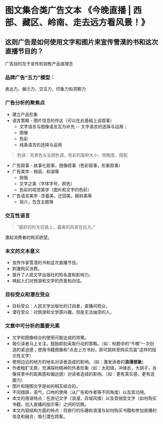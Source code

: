# 图文集合类广告文本 《今晚直播 | 西部、藏区、岭南、走去远方看风景！》

## 这则广告是如何使用文字和图片来宣传雪漠的书和这次直播节目的？

广告目的在于宣传和销售产品或理念
### 品牌广告“五力”模型：
表达力，展示力，交互力，印象力和洞察力 

### 广告分析的聚焦点
* 建立产品形象
* 语言策略 - 图片信息的传达（可以在此基础上谈叙事）
  * 文字语言与图像语言互为补充 -- 文字语言的选择与运用；
  * 图像
  * 色彩
  * 线条语言的选择与运用
> 色调：背景色与主题色调，色彩的面积大小，明暗度，搭配
* 广告叙事 - 故事化叙事，图像叙事（色彩叙事，形象叙事）
* 广告美学 - 绚丽，和谐等
  * 排版
  * 文字之美（字体字号，颜色）
  * 色彩的视觉美学（图片和文字的色彩）
* 广告语言美学 -含蓄美，迂回美，婉转美等
  * 简介，包含主题等

### 交互性语言
> “最好的时光在路上，最美的风景在远方。”   

激起消费者的购买欲望。  

### 本文的文本意义
* 宣传作家雪漠的书和这次直播节目。  
* 刺激购买消费。  
* 提升了人民文学出版社的知名度和影响力。  
* 唤起人们对旅游和文学的热爱和向往。 

### 目标受众和潜在受众
* 目标受众：人民文学出版社的订阅者，直播间观众。  
* 潜在受众：对旅游和文学感兴趣，但是无法抽空的人。  

### 文章中可分析的重要元素
* 文字和图像结合的使用可能达成的效果。  
* 吸引读者马上关注，鼓励即刻采取行动的策略。（如：标题中的“今晚”一次创造的紧迫感；使用书籍图像和“点击上方书封，即可跳转至购买页面”这样的指示性文字）  
* 使用边远的地方的地名对读者造成的影响。（如：激发读者的**浪漫想象**）  
* 作者粗犷无畏，充满探险精神的外表形象（如：太阳镜，冲锋衣，大胡子，肖像背景中的距离感和偏远感）对读者造成的影响。（如：更有真实感，更有说服力）  
* 图片和随图文字是如何相互结合的。  
* 不同措辞，语气，口吻的使用（从广告和作者等不同角度）以及其功用。  
* 本文的用语特点：在游记文字（浪漫，异域风情）以及营销型文字（如何购买书籍，加入直播的指示等）之间的切换。  
* 本文内容结构方面的特点：将旅行的乐趣和浪漫与如何购买书籍和参加直播的信息和融合，吸引潜在顾客。  
